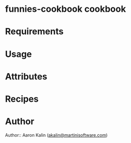 # funnies-cookbook cookbook

# Requirements

# Usage

# Attributes

# Recipes

# Author

Author:: Aaron Kalin (<akalin@martinisoftware.com>)
